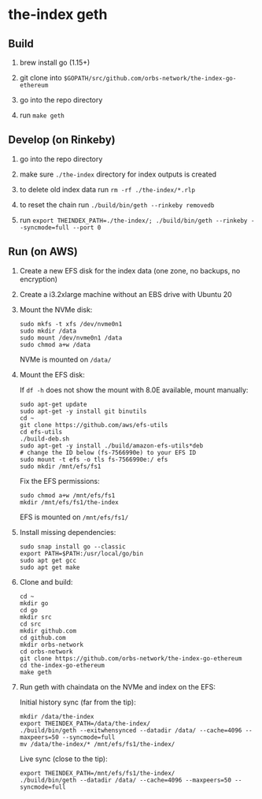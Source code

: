 # the-index geth

## Build

1. brew install go (1.15+)

2. git clone into `$GOPATH/src/github.com/orbs-network/the-index-go-ethereum`

3. go into the repo directory 

4. run `make geth`

## Develop (on Rinkeby)

1. go into the repo directory

2. make sure `./the-index` directory for index outputs is created

3. to delete old index data run `rm -rf ./the-index/*.rlp`

4. to reset the chain run `./build/bin/geth --rinkeby removedb`

5. run `export THEINDEX_PATH=./the-index/; ./build/bin/geth --rinkeby --syncmode=full --port 0`

## Run (on AWS)

1. Create a new EFS disk for the index data (one zone, no backups, no encryption)

2. Create a i3.2xlarge machine without an EBS drive with Ubuntu 20

3. Mount the NVMe disk:

    ```
    sudo mkfs -t xfs /dev/nvme0n1
    sudo mkdir /data
    sudo mount /dev/nvme0n1 /data
    sudo chmod a+w /data
    ```

    NVMe is mounted on `/data/`

4. Mount the EFS disk:

    If `df -h` does not show the mount with 8.0E available, mount manually:

    ```
    sudo apt-get update
    sudo apt-get -y install git binutils
    cd ~
    git clone https://github.com/aws/efs-utils
    cd efs-utils
    ./build-deb.sh
    sudo apt-get -y install ./build/amazon-efs-utils*deb
    # change the ID below (fs-7566990e) to your EFS ID
    sudo mount -t efs -o tls fs-7566990e:/ efs
    sudo mkdir /mnt/efs/fs1
    ```

    Fix the EFS permissions:

    ```
    sudo chmod a+w /mnt/efs/fs1
    mkdir /mnt/efs/fs1/the-index
    ```

    EFS is mounted on `/mnt/efs/fs1/`

5. Install missing dependencies:

    ```
    sudo snap install go --classic
    export PATH=$PATH:/usr/local/go/bin
    sudo apt get gcc
    sudo apt get make
    ```

6. Clone and build:

    ```
    cd ~
    mkdir go
    cd go
    mkdir src
    cd src
    mkdir github.com
    cd github.com
    mkdir orbs-network
    cd orbs-network
    git clone https://github.com/orbs-network/the-index-go-ethereum
    cd the-index-go-ethereum
    make geth
    ```

7. Run geth with chaindata on the NVMe and index on the EFS:

    Initial history sync (far from the tip):

    ```
    mkdir /data/the-index
    export THEINDEX_PATH=/data/the-index/
    ./build/bin/geth --exitwhensynced --datadir /data/ --cache=4096 --maxpeers=50 --syncmode=full
    mv /data/the-index/* /mnt/efs/fs1/the-index/
    ```

    Live sync (close to the tip):

    ```
    export THEINDEX_PATH=/mnt/efs/fs1/the-index/
    ./build/bin/geth --datadir /data/ --cache=4096 --maxpeers=50 --syncmode=full
    ```